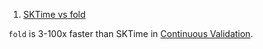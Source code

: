 
1. [SKTime vs fold](/walkthroughs/benchmarking_sktime_fold/)

`fold` is 3-100x faster than SKTime in [Continuous Validation](/concepts/continuous-validation).

